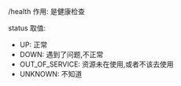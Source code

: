 /health
作用: 是健康检查

status 取值:
* UP: 正常
* DOWN: 遇到了问题,不正常
* OUT_OF_SERVICE: 资源未在使用,或者不该去使用
* UNKNOWN: 不知道